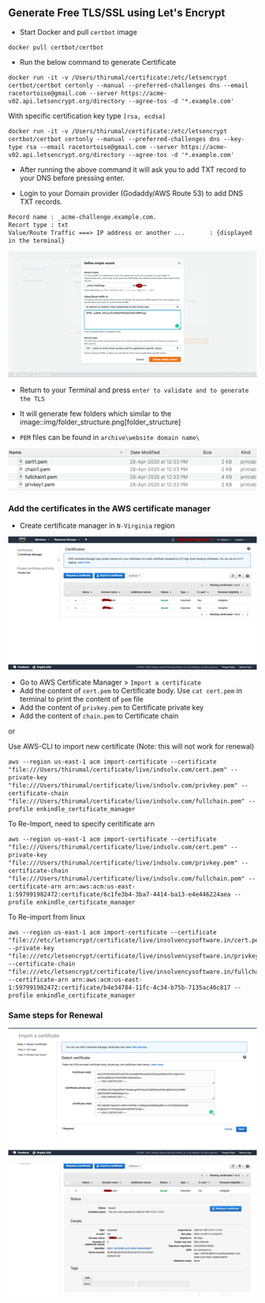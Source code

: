 ## Generate Free TLS/SSL using Let's Encrypt

* Start Docker and pull `certbot` image

```
docker pull certbot/certbot
```
	
* Run the below command to generate Certificate

```
docker run -it -v /Users/thirumal/certificate:/etc/letsencrypt certbot/certbot certonly --manual --preferred-challenges dns --email racetortoise@gmail.com --server https://acme-v02.api.letsencrypt.org/directory --agree-tos -d '*.example.com'
```

With specific certification key type `[rsa, ecdsa]`

```
docker run -it -v /Users/thirumal/certificate:/etc/letsencrypt certbot/certbot certonly --manual --preferred-challenges dns --key-type rsa --email racetortoise@gmail.com --server https://acme-v02.api.letsencrypt.org/directory --agree-tos -d '*.example.com'
```
	
* After running the above command it will ask you to add TXT record to your DNS before pressing enter.

* Login to your Domain provider (Godaddy/AWS Route 53) to add DNS TXT records.

```
Record name : _acme-challenge.example.com.
Recort type : txt
Value/Route Traffic ===> IP address or another ...       : {displayed in the terminal}
```

![](img/add_record_txt_to_aws.png)
  
  
* Return to your Terminal and press `enter to validate and to generate the TLS`

* It will generate few folders which similar to the image::img/folder_structure.png[folder_structure]

* `PEM` files can be found in `archive\website domain name\`

![tls_file](img/tls_files.png)


### Add the certificates in the AWS certificate manager

* Create certificate manager in `N-Virginia` region
  
![Certificate Manager](img/certificate_manager.png)
  
* Go to AWS Certificate Manager > `Import a certificate`
* Add the content of `cert.pem` to Certificate body. Use `cat cert.pem` in terminal to print the content of `pem` file
* Add the content of `privkey.pem` to Certificate private key
* Add the content of `chain.pem` to Certificate chain

or

Use AWS-CLI to import new certificate (Note: this will not work for renewal)

```
aws --region us-east-1 acm import-certificate --certificate "file:///Users/thirumal/certificate/live/indsolv.com/cert.pem" --private-key "file:///Users/thirumal/certificate/live/indsolv.com/privkey.pem" --certificate-chain "file:///Users/thirumal/certificate/live/indsolv.com/fullchain.pem" --profile enkindle_certificate_manager
```

To Re-Import, need to specify ceritificate arn

```
aws --region us-east-1 acm import-certificate --certificate "file:///Users/thirumal/certificate/live/indsolv.com/cert.pem" --private-key "file:///Users/thirumal/certificate/live/indsolv.com/privkey.pem" --certificate-chain "file:///Users/thirumal/certificate/live/indsolv.com/fullchain.pem" --certificate-arn arn:aws:acm:us-east-1:597991982472:certificate/6c1fe3b4-3ba7-4414-ba13-e4e446224aea --profile enkindle_certificate_manager
```

To Re-import from linux
 
```
aws --region us-east-1 acm import-certificate --certificate "file:///etc/letsencrypt/certificate/live/insolvencysoftware.in/cert.pem" --private-key "file:///etc/letsencrypt/certificate/live/insolvencysoftware.in/privkey.pem" --certificate-chain "file:///etc/letsencrypt/certificate/live/insolvencysoftware.in/fullchain.pem" --certificate-arn arn:aws:acm:us-east-1:597991982472:certificate/b4e34784-11fc-4c34-b75b-7135ac46c817 --profile enkindle_certificate_manager
```
    
### Same steps for Renewal

![Import PEM to Certificate Manager](img/import_pem_to_certificate_mananger.png)
  
![Import Success](img/import_success.png)
  
